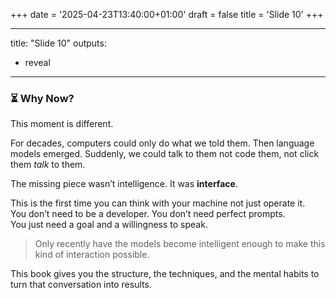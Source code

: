 +++
date = '2025-04-23T13:40:00+01:00'
draft = false
title = 'Slide 10'
+++

---
title: "Slide 10"
outputs:
  - reveal
---

### ⏳ Why Now?

This moment is different.

For decades, computers could only do what we told them. Then language models emerged. Suddenly, we could talk to them not code them, not click them *talk* to them.

The missing piece wasn’t intelligence. It was **interface**.

This is the first time you can think with your machine not just operate it.  
You don’t need to be a developer. You don’t need perfect prompts.  
You just need a goal and a willingness to speak.

> Only recently have the models become intelligent enough to make this kind of interaction possible.

This book gives you the structure, the techniques, and the mental habits to turn that conversation into results.
